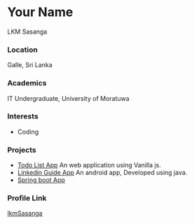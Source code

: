 # Your Name
LKM Sasanga
### Location
Galle, Sri Lanka
### Academics
IT Undergraduate, University of Moratuwa
### Interests
- Coding
### Projects
- [Todo List App](https://github.com/lkmSasanga/TodoList-Vanillajs) An web application using Vanilla js.
- [Linkedin Guide App](https://github.com/lkmSasanga/LinkedinGuideApp) An android app, Developed using java.
- [Spring boot App](https://github.com/lkmSasanga/SpringBootH2DB) 
### Profile Link
[lkmSasanga](https://github.com/lkmSasanga)